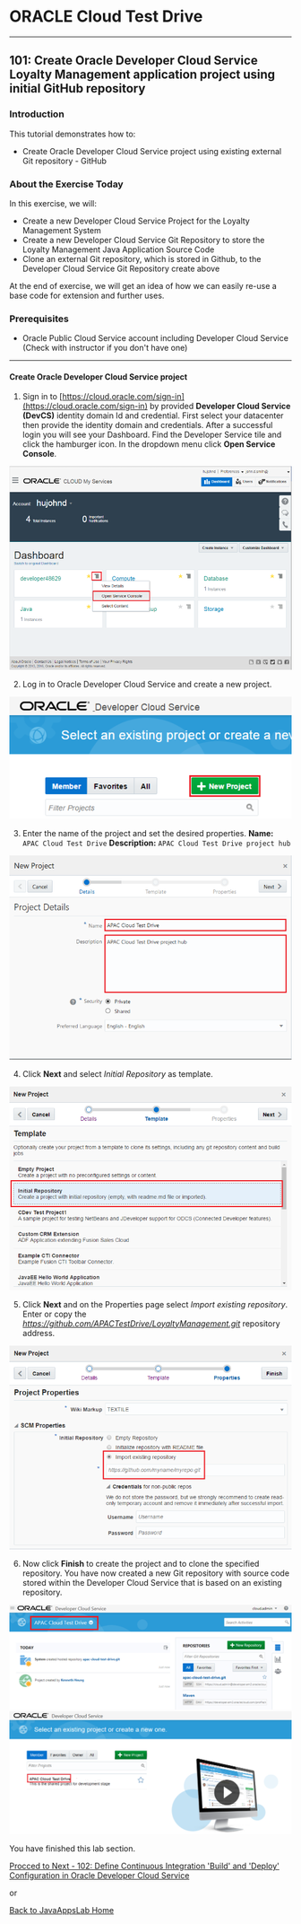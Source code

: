 # ORACLE Cloud Test Drive #
-----
## 101: Create Oracle Developer Cloud Service Loyalty Management application project using initial GitHub repository ##

### Introduction ###
This tutorial demonstrates how to:
- Create Oracle Developer Cloud Service project using existing external Git repository - GitHub

### About the Exercise Today ###
In this exercise, we will:
- Create a new Developer Cloud Service Project for the Loyalty Management System
- Create a new Developer Cloud Service Git Repository to store the Loyalty Management Java Application Source Code
- Clone an external Git repository, which is stored in Github, to the Developer Cloud Service Git Repository create above

At the end of exercise, we will get an idea of how we can easily re-use a base code for extension and further uses.

### Prerequisites ###
- Oracle Public Cloud Service account including Developer Cloud Service (Check with instructor if you don't have one)

----

#### Create Oracle Developer Cloud Service project ####

1. Sign in to [https://cloud.oracle.com/sign-in](https://cloud.oracle.com/sign-in) by provided **Developer Cloud Service \(DevCS\)** identity domain Id and credential. First select your datacenter then provide the identity domain and credentials. After a successful login you will see your Dashboard. Find the Developer Service tile and click the hamburger icon. In the dropdown menu click **Open Service Console**.

![](images/101/01.dashboard.png)

2. Log in to Oracle Developer Cloud Service and create a new project.

![alt text](images/101/02.new.project.png)

3. Enter the name of the project and set the desired properties.
	**Name:** `APAC Cloud Test Drive`
	**Description:** `APAC Cloud Test Drive project hub`

![](images/101/02.new.project.detail.png)

4. Click **Next** and select *Initial Repository* as template.

![](images/101/03.select.template.png)

5. Click **Next** and on the Properties page select *Import existing repository*.
Enter or copy the *https://github.com/APACTestDrive/LoyaltyManagement.git* repository address.

![](images/101/04.import.repository.png "Import external repository")

6. Now click **Finish** to create the project and to clone the specified repository. You have now created a new Git repository with source code stored within the Developer Cloud Service that is based on an existing repository.

![](images/101/05.new.project.created.png)
![](images/101/05.new.project.created1.png)

You have finished this lab section.

[Procced to Next - 102: Define Continuous Integration 'Build' and 'Deploy' Configuration in Oracle Developer Cloud Service](102-JavaAppsLab.md)

or

[Back to JavaAppsLab Home](README.md)
